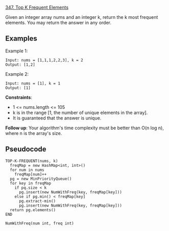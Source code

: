[347. Top K Frequent Elements](https://leetcode.com/problems/top-k-frequent-elements/)

Given an integer array nums and an integer k, return the k most frequent elements. You may return the answer in any order.

## Examples

Example 1:

```
Input: nums = [1,1,1,2,2,3], k = 2
Output: [1,2]
```

Example 2:

```
Input: nums = [1], k = 1
Output: [1]
```

**Constraints**:

-   1 <= nums.length <= 105
-   k is in the range [1, the number of unique elements in the array].
-   It is guaranteed that the answer is unique.

**Follow up**: Your algorithm's time complexity must be better than O(n log n), where n is the array's size.

## Pseudocode

```
TOP-K-FREQUENT(nums, k)
  freqMap = new HashMap<int, int>()
  for num in nums
    freqMap[num]++
  pg = new MinPriorityQueue()
  for key in freqMap
    if pq.size < k
      pg.insert(new NumWithFreq(key, freqMap[key]))
    else if pg.min() < freqMap[key]
      pg.extract-min()
      pg.insert(new NumWithFreq(key, freqMap[key]))
  return pg.elements()
END

NumWithFreq(num int, freq int)
```
